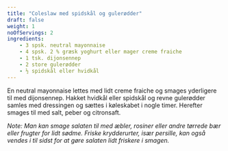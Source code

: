 ```yaml
---
title: "Coleslaw med spidskål og gulerødder"
draft: false
weight: 1
noOfServings: 2
ingredients:
	- 3 spsk. neutral mayonnaise
	- 4 spsk. 2 % græsk yoghurt eller mager creme fraiche
	- 1 tsk. dijonsennep
	- 2 store gulerødder
	- ½ spidskål eller hvidkål
---
```


En neutral mayonnaise lettes med lidt creme fraiche og smages yderligere
til med dijonsennep. Hakket hvidkål eller spidskål og revne gulerødder
samles med dressingen og sættes i køleskabet i nogle timer. Herefter
smages til med salt, peber og citronsaft.

*Note: Man kan smage salaten til med æbler, rosiner eller andre tørrede
bær eller frugter for lidt sødme. Friske krydderurter, især persille,
kan også vendes i til sidst for at gøre salaten lidt friskere i smagen.*

